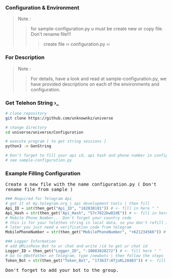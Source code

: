 ### Configuration & Environment
> Note :
>> for sample-configuration.py u must be create new or copy file. Don't rename file!!!
>>> create file ›› configuration.py ‹‹

### For Description
> Note :
>> For details, have a look and read at sample-configuration.py, we have provided descriptions on each of the environments and configuration.

### Get Telehon String ›_

```sh
# clone repository
git clone https://github.com/unknownkz/universe

# change directory
cd universe/universe/Configuration

# execute program [ to get string sessions ]
python3 -m GenString

# Don't forget to fill your api id, api hash and phone number in configuration.py
# see sample-configuration.py
```

### Example Filling Configuration
<kbd> Create a new file with the name configuration.py </kbd>
<kbd> ( Don't rename file from sample ) </kbd>
```python
### Required for Telegram Api
# get it at my.telegram.org | api development tools | then fill
Api_ID = int(then_get("Api_ID", "182838181")) # <- fill in here " "
Api_Hash = str(then_get("Api_Hash", "57c7822bw02dE")) # <- fill in here " "
# Mobile Phone Number... Don't forget your country code
# this is for your telethon string in local data, so you don't refill it again
# later you just need a verification code from telegram
MobilePhoneNumber = str(then_get("MobilePhoneNumber", "+621234566")) # <- fill in here

### Logger Information
# add @MissRose_Bot to ur chat and write /id to get ur chat id
Logger_ID = then_get("Logger_ID", "-10083828272") # <- fill here " "
# Go to @BotFather on Telegram, type /newbots | then follow the steps | If finished then take the Bot Token.
Token_Bot = str(then_get("Token_Bot", "173637:H7joKL28483")) # <- fill here " "
```
<kbd> Don't forget to add your bot to the group. </kbd>

